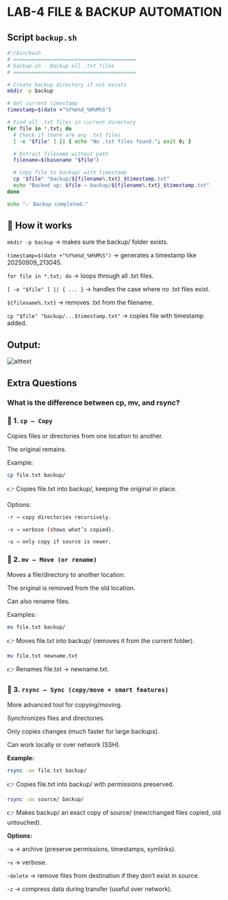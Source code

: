 # LAB-4 FILE & BACKUP AUTOMATION
## Script `backup.sh`
```bash
#!/bin/bash
# ========================================
# backup.sh - Backup all .txt files
# ========================================

# Create backup directory if not exists
mkdir -p backup

# Get current timestamp
timestamp=$(date +"%Y%m%d_%H%M%S")

# Find all .txt files in current directory
for file in *.txt; do
  # Check if there are any .txt files
  [ -e "$file" ] || { echo "No .txt files found."; exit 0; }

  # Extract filename without path
  filename=$(basename "$file")

  # Copy file to backup/ with timestamp
  cp "$file" "backup/${filename%.txt}_$timestamp.txt"
  echo "Backed up: $file → backup/${filename%.txt}_$timestamp.txt"
done

echo "✅ Backup completed."

```

## 🔹 How it works

`mkdir -p backup` → makes sure the backup/ folder exists.

`timestamp=$(date +"%Y%m%d_%H%M%S")` → generates a timestamp like 20250909_213045.

`for file in *.txt; do` → loops through all .txt files.

`[ -e "$file" ] || { ... }` → handles the case where no .txt files exist.

`${filename%.txt}` → removes .txt from the filename.

`cp "$file" "backup/...$timestamp.txt"` → copies file with timestamp added.

## Output:
![alttext](<./Screenshot 2025-09-10 at 11.49.26 AM.png>)

## Extra Questions
### What is the difference between cp, mv, and rsync?
### 📂 1. `cp – Copy`

Copies files or directories from one location to another.

The original remains.

Example:
```bash
cp file.txt backup/

```
👉 Copies file.txt into backup/, keeping the original in place.

Options:
```bash
-r → copy directories recursively.

-v → verbose (shows what’s copied).

-u → only copy if source is newer.
```
### 📂 2. `mv – Move (or rename)`

Moves a file/directory to another location.

The original is removed from the old location.

Can also rename files.

Examples:
```bash
mv file.txt backup/
```

👉 Moves file.txt into backup/ (removes it from the current folder).
```bash
mv file.txt newname.txt

```
👉 Renames file.txt → newname.txt.

### 📂 3. `rsync – Sync (copy/move + smart features)`

More advanced tool for copying/moving.

Synchronizes files and directories.

Only copies changes (much faster for large backups).

Can work locally or over network (SSH).

**Example:**
```bash
rsync -av file.txt backup/
```
👉 Copies file.txt into backup/ with permissions preserved.
```bash
rsync -av source/ backup/
```

👉 Makes backup/ an exact copy of source/ (new/changed files copied, old untouched).

**Options:**

-`a` → archive (preserve permissions, timestamps, symlinks).

-`v` → verbose.

-`delete` → remove files from destination if they don’t exist in source.

-`z` → compress data during transfer (useful over network).
